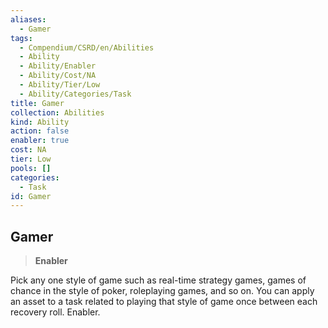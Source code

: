 ```yaml
---
aliases:
  - Gamer
tags:
  - Compendium/CSRD/en/Abilities
  - Ability
  - Ability/Enabler
  - Ability/Cost/NA
  - Ability/Tier/Low
  - Ability/Categories/Task
title: Gamer
collection: Abilities
kind: Ability
action: false
enabler: true
cost: NA
tier: Low
pools: []
categories:
  - Task
id: Gamer
---
```

## Gamer  
  
>**Enabler**
  
  
  
Pick any one style of game such as real-time strategy games, games of chance in the style of poker, roleplaying games, and so on. You can apply an asset to a task related to playing that style of game once between each recovery roll. Enabler.
